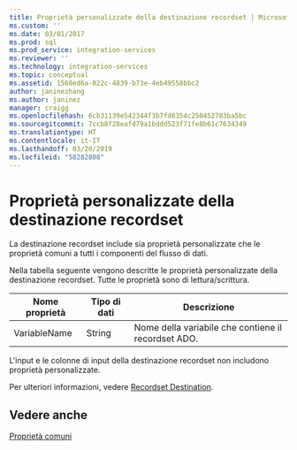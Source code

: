 ```yaml
---
title: Proprietà personalizzate della destinazione recordset | Microsoft Docs
ms.custom: ''
ms.date: 03/01/2017
ms.prod: sql
ms.prod_service: integration-services
ms.reviewer: ''
ms.technology: integration-services
ms.topic: conceptual
ms.assetid: 1568ed6a-022c-4839-b73e-4eb49558bbc2
author: janinezhang
ms.author: janinez
manager: craigg
ms.openlocfilehash: 6cb31139e542344f3b7fd8354c250452783ba5bc
ms.sourcegitcommit: 7ccb8f28eafd79a1bddd523f71fe8b61c7634349
ms.translationtype: HT
ms.contentlocale: it-IT
ms.lasthandoff: 03/20/2019
ms.locfileid: "58282808"
---
```

# <a name="recordset-destination-custom-properties"></a>Proprietà personalizzate della destinazione recordset
  La destinazione recordset include sia proprietà personalizzate che le proprietà comuni a tutti i componenti del flusso di dati.  
  
 Nella tabella seguente vengono descritte le proprietà personalizzate della destinazione recordset. Tutte le proprietà sono di lettura/scrittura.  
  
|Nome proprietà|Tipo di dati|Descrizione|  
|-------------------|---------------|-----------------|  
|VariableName|String|Nome della variabile che contiene il recordset ADO.|  
  
 L'input e le colonne di input della destinazione recordset non includono proprietà personalizzate.  
  
 Per ulteriori informazioni, vedere [Recordset Destination](../../integration-services/data-flow/recordset-destination.md).  
  
## <a name="see-also"></a>Vedere anche  
 [Proprietà comuni](https://msdn.microsoft.com/library/51973502-5cc6-4125-9fce-e60fa1b7b796)  
  
  
